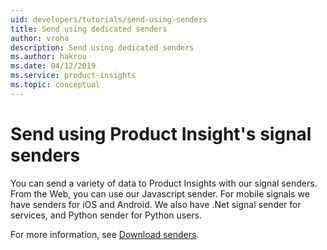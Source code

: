 ```yaml
---
uid: developers/tutorials/send-using-senders
title: Send using dedicated senders
author: vroha
description: Send using dedicated senders
ms.author: hakrou
ms.date: 04/12/2019
ms.service: product-insights
ms.topic: conceptual
---
```

# Send using Product Insight's signal senders

You can send a variety of data to Product Insights with our signal senders. From the Web, you can use our Javascript sender. For mobile signals we have senders for iOS and Android. We also have .Net signal sender for services, and Python sender for Python users.  

For more information, see [Download senders](developers/dev-resources/index).
